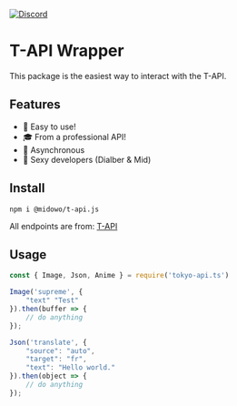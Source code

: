 [![Discord](https://img.shields.io/discord/809567850841767936?color=blue&label=Discord&logo=discord&logoColor=white)](https://discord.com/invite/3pT2WHG9EG)
# T-API Wrapper

This package is the easiest way to interact with the T-API.

## Features
- 🚀 Easy to use!
- 🎓 From a professional API!
- 🎇 Asynchronous
- 🎠 Sexy developers (Dialber & Mid)

## Install
```
npm i @midowo/t-api.js
```
All endpoints are from: [T-API](https://api.willz.repl.co)

## Usage
```js
const { Image, Json, Anime } = require('tokyo-api.ts')

Image('supreme', {
    "text" "Test"
}).then(buffer => {
    // do anything
});

Json('translate', {
    "source": "auto",
    "target": "fr",
    "text": "Hello world."
}).then(object => {
    // do anything
});
```